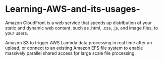 # Learning-AWS-and-its-usages-

Amazon CloudFront is a web service that speeds up distribution of your static and dynamic web content, such as .html, .css, .js, and image files, to your users. 

Amazon S3 to trigger AWS Lambda data processing in real time after an upload, or connect to an existing Amazon EFS file system to enable massively parallel shared access fpr large scale file processing. 

